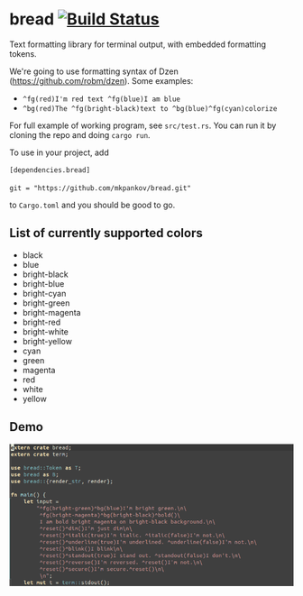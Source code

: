 # bread [![Build Status](https://travis-ci.org/mkpankov/bread.svg?branch=master)](https://travis-ci.org/mkpankov/bread)

Text formatting library for terminal output, with embedded formatting tokens.

We're going to use formatting syntax of Dzen (https://github.com/robm/dzen). Some examples:

* `^fg(red)I'm red text ^fg(blue)I am blue`
* `^bg(red)The ^fg(bright-black)text to ^bg(blue)^fg(cyan)colorize`

For full example of working program, see `src/test.rs`. You can run it by cloning the repo and doing `cargo run`.

To use in your project, add

```
[dependencies.bread]

git = "https://github.com/mkpankov/bread.git"

```

to `Cargo.toml` and you should be good to go.

## List of currently supported colors

* black
* blue
* bright-black
* bright-blue
* bright-cyan
* bright-green
* bright-magenta
* bright-red
* bright-white
* bright-yellow
* cyan
* green
* magenta
* red
* white
* yellow

## Demo

[![Demo](https://raw.githubusercontent.com/mkpankov/bread/master/show.gif)](https://github.com/mkpankov/bread)

